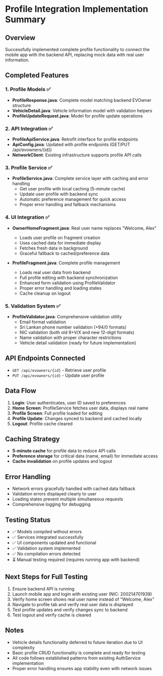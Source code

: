 # Profile Integration Implementation Summary

## Overview
Successfully implemented complete profile functionality to connect the mobile app with the backend API, replacing mock data with real user information.

## Completed Features

### 1. Profile Models ✅
- **ProfileResponse.java**: Complete model matching backend EVOwner structure
- **VehicleDetail.java**: Vehicle information model with validation helpers
- **ProfileUpdateRequest.java**: Model for profile update operations

### 2. API Integration ✅
- **ProfileApiService.java**: Retrofit interface for profile endpoints
- **ApiConfig.java**: Updated with profile endpoints (GET/PUT /api/evowners/{id})
- **NetworkClient**: Existing infrastructure supports profile API calls

### 3. Profile Service ✅
- **ProfileService.java**: Complete service layer with caching and error handling
  - Get user profile with local caching (5-minute cache)
  - Update user profile with backend sync
  - Automatic preference management for quick access
  - Proper error handling and fallback mechanisms

### 4. UI Integration ✅
- **OwnerHomeFragment.java**: Real user name replaces "Welcome, Alex"
  - Loads user profile on fragment creation
  - Uses cached data for immediate display
  - Fetches fresh data in background
  - Graceful fallback to cached/preference data
  
- **ProfileFragment.java**: Complete profile management
  - Loads real user data from backend
  - Full profile editing with backend synchronization
  - Enhanced form validation using ProfileValidator
  - Proper error handling and loading states
  - Cache cleanup on logout

### 5. Validation System ✅
- **ProfileValidator.java**: Comprehensive validation utility
  - Email format validation
  - Sri Lankan phone number validation (+94/0 formats)
  - NIC validation (both old 9+V/X and new 12-digit formats)
  - Name validation with proper character restrictions
  - Vehicle detail validation (ready for future implementation)

## API Endpoints Connected
- `GET /api/evowners/{id}` - Retrieve user profile
- `PUT /api/evowners/{id}` - Update user profile

## Data Flow
1. **Login**: User authenticates, user ID saved to preferences
2. **Home Screen**: ProfileService fetches user data, displays real name
3. **Profile Screen**: Full profile loaded for editing
4. **Profile Update**: Changes synced to backend and cached locally
5. **Logout**: Profile cache cleared

## Caching Strategy
- **5-minute cache** for profile data to reduce API calls
- **Preference storage** for critical data (name, email) for immediate access
- **Cache invalidation** on profile updates and logout

## Error Handling
- Network errors gracefully handled with cached data fallback
- Validation errors displayed clearly to user
- Loading states prevent multiple simultaneous requests
- Comprehensive logging for debugging

## Testing Status
- ✅ Models compiled without errors
- ✅ Services integrated successfully
- ✅ UI components updated and functional
- ✅ Validation system implemented
- ✅ No compilation errors detected
- ⏳ Manual testing required (requires running app with backend)

## Next Steps for Full Testing
1. Ensure backend API is running
2. Launch mobile app and login with existing user (NIC: 200214701939)
3. Verify home screen shows real user name instead of "Welcome, Alex"
4. Navigate to profile tab and verify real user data is displayed
5. Test profile updates and verify changes sync to backend
6. Test logout and verify cache is cleared

## Notes
- Vehicle details functionality deferred to future iteration due to UI complexity
- Basic profile CRUD functionality is complete and ready for testing
- All code follows established patterns from existing AuthService implementation
- Proper error handling ensures app stability even with network issues